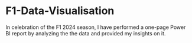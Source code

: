 # F1-Data-Visualisation
In celebration of the F1 2024 season, I have performed a one-page Power BI report by analyzing the the data and provided my insights on it.
